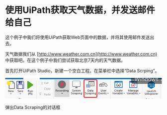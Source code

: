 # 使用UiPath获取天气数据，并发送邮件给自己

这个例子中我们将使用UiPath获取Web页面中的数据，并将其使用邮件发送出去。

天气数据我们从 [http://www.weather.com.cn](http://www.weather.com.cn) 中获取吧。在这个例子中我们尝试获取北京7天内的天气数据。

首先打开UiPath Studio，新建一个空白工程。在菜单栏中选择“Data Scrping”。

![](/assets1.1/import20.png)

弹出Data Scraping的对话框



